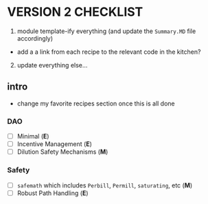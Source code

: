 # VERSION 2 CHECKLIST

1. module template-ify everything (and update the `Summary.MD` file accordingly)
* add a a link from each recipe to the relevant code in the kitchen?

2. update everything else...

## intro

* change my favorite recipes section once this is all done

### DAO

- [ ] Minimal (**E**)
- [ ] Incentive Management (**E**)
- [ ] Dilution Safety Mechanisms (**M**)

### Safety

- [ ] `safemath` which includes `Perbill`, `Permill`, `saturating`, etc (**M**)
- [ ] Robust Path Handling (**E**)